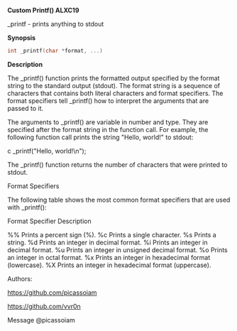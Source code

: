 **Custom Printf() ALXC19**

_printf - prints anything to stdout

**Synopsis**

```c
int _printf(char *format, ...)

```
**Description**

The _printf() function prints the formatted output specified by the format string to the standard output (stdout). The format string is a sequence of characters that contains both literal characters and format specifiers. The format specifiers tell _printf() how to interpret the arguments that are passed to it.

The arguments to _printf() are variable in number and type. They are specified after the format string in the function call. For example, the following function call prints the string "Hello, world!" to stdout:

c
_printf("Hello, world!\n");

The _printf() function returns the number of characters that were printed to stdout.

Format Specifiers

The following table shows the most common format specifiers that are used with _printf():

Format Specifier    Description

%%    Prints a percent sign (%).
%c    Prints a single character.
%s    Prints a string.
%d    Prints an integer in decimal format.
%i    Prints an integer in decimal format.
%u    Prints an integer in unsigned decimal format.
%o    Prints an integer in octal format.
%x    Prints an integer in hexadecimal format (lowercase).
%X    Prints an integer in hexadecimal format (uppercase).


Authors:

https://github.com/picassoiam 

https://github.com/vvr0n

Message @picassoiam

